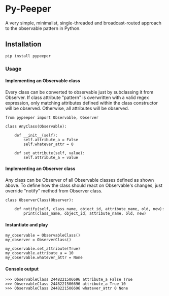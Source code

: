 # Py-Peeper
A very simple, minimalist, single-threaded and broadcast-routed approach to the observable pattern in Python.

## Installation
```pip install pypeeper```


### Usage
#### Implementing an Observable class
Every class can be converted to observable just by subclassing it from
Observer. If class attribute "pattern" is overwritten with a valid regex
expression, only matching attributes defined within the class constructor will
be observed. Otherwise, all attributes will be observed.
```
from pypeeper import Observable, Observer

class AnyClass(Observable):

    def __init__(self):
        self.attribute_a = False
        self.whatever_attr = 0

    def set_attribute(self, value):
        self.attribute_a = value
```
#### Implementing an Observer class
Any class can be Observer of all Observable classes defined as shown above. To
define how the class should react on Observable's changes, just override
"notify" method from Observer class.
```
class ObserverClass(Observer):

    def notify(self, class_name, object_id, attribute_name, old, new):
        print(class_name, object_id, attribute_name, old, new)

```
#### Instantiate and play
```
my_observable = ObservableClass()
my_observer = ObserverClass()

my_observable.set_attribute(True)
my_observable.attribute_a = 10
my_observable.whatever_attr = None
```
#### Console output
```
>>> ObservableClass 2448221506696 attribute_a False True
>>> ObservableClass 2448221506696 attribute_a True 10
>>> ObservableClass 2448221506696 whatever_attr 0 None
```